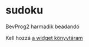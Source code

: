 # sudoku
BevProg2 harmadik beadandó

Kell hozzá [a widget könyvtáram](https://github.com/plungingChode/widget)
